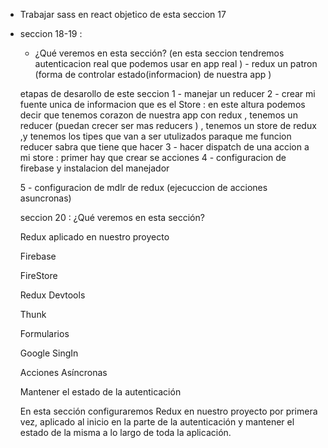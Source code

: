 *  Trabajar sass en react objetico de esta seccion 17

* seccion 18-19 :
  - ¿Qué veremos en esta sección? (en esta seccion tendremos autenticacion real que podemos usar en app real ) - redux
   un patron (forma de controlar estado(informacion) de nuestra app ) 


   etapas de desarollo de este seccion 
   1 - manejar un reducer
   2 - crear mi fuente unica de informacion que es  el Store
      : en este altura podemos decir que tenemos corazon de nuestra app  con redux , tenemos un reducer (puedan crecer ser mas reducers ) , tenemos un store de redux ,y tenemos 
        los tipes que van a ser utulizados paraque me funcion reducer sabra que tiene que hacer
   3 - hacer dispatch de una accion a mi store : primer hay que crear se acciones
   4 - configuracion de firebase y instalacion del manejador

   5 - configuracion de mdlr de redux (ejecuccion de acciones asuncronas)

   seccion 20 :
     ¿Qué veremos en esta sección?

     Redux aplicado en nuestro proyecto
     
     Firebase
     
     FireStore
     
     Redux Devtools
     
     Thunk
     
     Formularios
     
     Google SingIn
     
     Acciones Asíncronas
     
     Mantener el estado de la autenticación
     
     En esta sección configuraremos Redux en nuestro proyecto por primera vez, aplicado al inicio en la parte de la autenticación y mantener el estado de la misma a lo largo de toda la aplicación.

 
